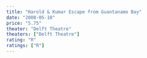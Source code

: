 ```yaml
---
title: "Harold & Kumar Escape from Guantanamo Bay"
date: "2008-05-10"
price: "5.75"
theater: "Delft Theatre"
theaters: ["Delft Theatre"]
rating: "R"
ratings: ["R"]
---
```

